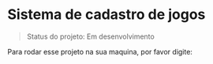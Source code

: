 <h1>Sistema de cadastro de jogos</h1>

>Status do projeto: Em desenvolvimento
>
Para rodar esse projeto na sua maquina, por favor digite:

```npm install react
```
